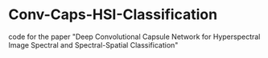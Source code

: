 # Conv-Caps-HSI-Classification
code for the paper "Deep Convolutional Capsule Network for Hyperspectral Image Spectral and Spectral-Spatial Classification"
